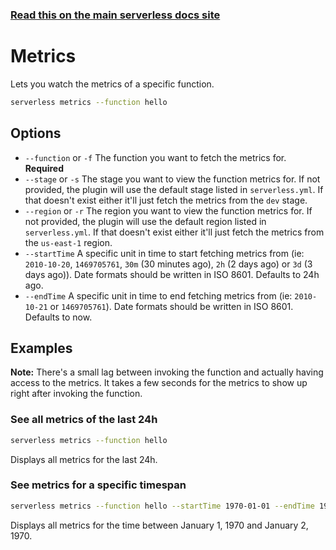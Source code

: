 <!--
title: Serverless Framework Commands - AWS Lambda - Metrics
menuText: Metrics
menuOrder: 6
description: View metrics of your AWS Lambda Function within your terminal using the Serverless Framework
layout: Doc
-->

<!-- DOCS-SITE-LINK:START automatically generated  -->
### [Read this on the main serverless docs site](https://www.serverless.com/framework/docs/providers/aws/cli-reference/metrics)
<!-- DOCS-SITE-LINK:END -->

# Metrics

Lets you watch the metrics of a specific function.

```bash
serverless metrics --function hello
```

## Options

- `--function` or `-f` The function you want to fetch the metrics for. **Required**
- `--stage` or `-s` The stage you want to view the function metrics for. If not provided, the plugin will use the default stage listed in `serverless.yml`. If that doesn't exist either it'll just fetch the metrics from the `dev` stage.
- `--region` or `-r` The region you want to view the function metrics for. If not provided, the plugin will use the default region listed in `serverless.yml`. If that doesn't exist either it'll just fetch the metrics from the `us-east-1` region.
- `--startTime` A specific unit in time to start fetching metrics from (ie: `2010-10-20`, `1469705761`, `30m` (30 minutes ago), `2h` (2 days ago) or `3d` (3 days ago)). Date formats should be written in ISO 8601. Defaults to 24h ago.
- `--endTime` A specific unit in time to end fetching metrics from (ie: `2010-10-21` or `1469705761`). Date formats should be written in ISO 8601. Defaults to now.

## Examples

**Note:** There's a small lag between invoking the function and actually having access to the metrics. It takes a few seconds for the metrics to show up right after invoking the function.

### See all metrics of the last 24h

```bash
serverless metrics --function hello
```

Displays all metrics for the last 24h.

### See metrics for a specific timespan

```bash
serverless metrics --function hello --startTime 1970-01-01 --endTime 1970-01-02
```

Displays all metrics for the time between January 1, 1970 and January 2, 1970.
